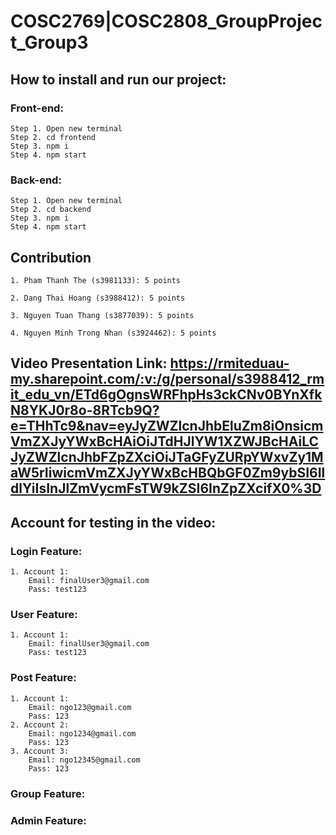 # COSC2769|COSC2808_GroupProject_Group3

## How to install and run our project:
### Front-end:
    Step 1. Open new terminal
    Step 2. cd frontend
    Step 3. npm i
    Step 4. npm start
   
### Back-end:
    Step 1. Open new terminal
    Step 2. cd backend
    Step 3. npm i
    Step 4. npm start

## Contribution
    1. Pham Thanh The (s3981133): 5 points

    2. Dang Thai Hoang (s3988412): 5 points

    3. Nguyen Tuan Thang (s3877039): 5 points

    4. Nguyen Minh Trong Nhan (s3924462): 5 points

## Video Presentation Link: https://rmiteduau-my.sharepoint.com/:v:/g/personal/s3988412_rmit_edu_vn/ETd6gOgnsWRFhpHs3ckCNv0BYnXfkN8YKJ0r8o-8RTcb9Q?e=THhTc9&nav=eyJyZWZlcnJhbEluZm8iOnsicmVmZXJyYWxBcHAiOiJTdHJlYW1XZWJBcHAiLCJyZWZlcnJhbFZpZXciOiJTaGFyZURpYWxvZy1MaW5rIiwicmVmZXJyYWxBcHBQbGF0Zm9ybSI6IldlYiIsInJlZmVycmFsTW9kZSI6InZpZXcifX0%3D

## Account for testing in the video:
### Login Feature:
    1. Account 1:
        Email: finalUser3@gmail.com
        Pass: test123
### User Feature:
    1. Account 1:
        Email: finalUser3@gmail.com
        Pass: test123
### Post Feature:
    1. Account 1:
        Email: ngo123@gmail.com
        Pass: 123
    2. Account 2:
        Email: ngo1234@gmail.com
        Pass: 123
    3. Account 3:
        Email: ngo12345@gmail.com
        Pass: 123
### Group Feature:
### Admin Feature:

